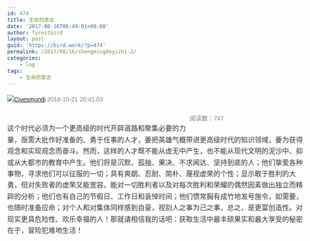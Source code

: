 ```yaml
---
id: 474
title: 生命的意志
date: '2017-08-16T06:49:01+08:00'
author: forestbird
layout: post
guid: 'https://bird.work/?p=474'
permalink: /2017/08/16/shengmingdeyizhi-2/
categories:
    - log
tags:
    - 生命的意志
---
```


 <span class="author1 W_autocut" style="color: rgb(128, 128, 128); font-family: Arial, 'Microsoft YaHei'; line-height: 30px; overflow: hidden; text-overflow: ellipsis; white-space: nowrap; word-wrap: normal; display: inline-block; vertical-align: top; max-width: 180px;">![](http://www.zhaoweifeng.cn/blog/upload/201708151449280266.jpg)[Civesmundi](http://weibo.com/u/5781124085)</span><span style="color: rgb(128, 128, 128); font-family: Arial, 'Microsoft YaHei'; line-height: 30px;"> </span><span class="time" style="color: rgb(128, 128, 128); font-family: Arial, 'Microsoft YaHei'; line-height: 30px; display: inline-block; vertical-align: top;">2016-10-21 20:41:03</span><span style="color: rgb(128, 128, 128); font-family: Arial, 'Microsoft YaHei'; line-height: 30px;"> </span>

<div class="authorinfo clearfix S_txt2" style="margin: 0px 0px 40px; padding: 0px; color: rgb(128, 128, 128); line-height: 30px; font-family: Arial, 'Microsoft YaHei';"><div class="W_fr" style="margin: 0px; padding: 0px; float: right;"><span class="num" style="display: inline-block; vertical-align: top;">阅读数：747</span></div></div><div class="WB_editor_iframe" node-type="contentBody" style="margin: 0px 0px 40px; padding: 0px; font-size: 16px; line-height: 1.65; word-wrap: break-word; width: 700px; color: rgb(51, 51, 51); font-family: Arial, 'Microsoft YaHei'; opacity: 1; zoom: 1; -webkit-user-select: initial; background-image: initial; background-attachment: initial; background-size: initial; background-origin: initial; background-clip: initial; background-position: initial; background-repeat: initial;">​​<font color="#333333">这个时代必须为一个更高级的时代开辟道路和聚集必要的力量，亟需大批作好准备的、勇于任事的人才，要把英雄气概带进更高级时代的知识领域，要为获得观念和实现观念而奋斗。然而，这样的人才既不能从虚无中产生，也不能从现代文明的泥沙中、抑或从大都市的教育中产生。他们将是沉默、孤独、果决、不求闻达、坚持到底的人；他们挚爱各种事物，寻求他们可以征服的一切；具有爽朗、忍耐、简朴、蔑视虚荣的个性；显示敢于胜利的大勇，但对失败者的虚荣又能宽容，能对一切胜利者以及对每次胜利和荣耀的偶然因素做出独立而精辟的分析；他们也有自己的节假日、工作日和哀悼时间；他们惯常胸有成竹地发号施令，如需要，也随时准备应命；对个人和对集体同样感到自豪，视别人之事为己之事，总之，是更富创造性。对现实更具危险性、欢乐幸福的人！那就请相信我的话吧：获取生活中最丰硕果实和最大享受的秘密在于，冒险犯难地生活！</font>​​​​

</div>
